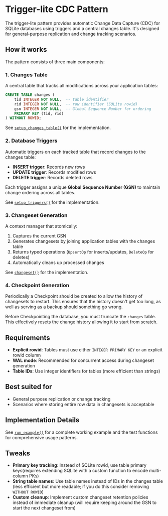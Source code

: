 # Trigger-lite CDC Pattern

The trigger-lite pattern provides automatic Change Data Capture (CDC) for SQLite databases using triggers and a central changes table. It's designed for general-purpose replication and change tracking scenarios.

## How it works

The pattern consists of three main components:

### 1. Changes Table

A central table that tracks all modifications across your application tables:

```sql
CREATE TABLE changes (
    tid INTEGER NOT NULL,  -- table identifier
    rid INTEGER NOT NULL,  -- row identifier (SQLite rowid)
    gsn INTEGER NOT NULL,  -- Global Sequence Number for ordering
    PRIMARY KEY (tid, rid)
) WITHOUT ROWID;
```

See [`setup_changes_table()`](pattern.py) for the implementation.

### 2. Database Triggers

Automatic triggers on each tracked table that record changes to the changes table:

- **INSERT trigger**: Records new rows
- **UPDATE trigger**: Records modified rows
- **DELETE trigger**: Records deleted rows

Each trigger assigns a unique **Global Sequence Number (GSN)** to maintain change ordering across all tables.

See [`setup_triggers()`](pattern.py) for the implementation.

### 3. Changeset Generation

A context manager that atomically:

1. Captures the current GSN
2. Generates changesets by joining application tables with the changes table
3. Returns typed operations (`UpsertOp` for inserts/updates, `DeleteOp` for deletes)
4. Automatically cleans up processed changes

See [`changeset()`](pattern.py) for the implementation.

### 4. Checkpoint Generation

Periodically a Checkpoint should be created to allow the history of changesets to restart. This ensures that the history doesn't get too long, as well as serving as a backup should something go wrong.

Before Checkpointing the database, you must truncate the `changes` table. This effectively resets the change history allowing it to start from scratch.

## Requirements

- **Explicit rowid**: Tables must use either `INTEGER PRIMARY KEY` or an explicit rowid column
- **WAL mode**: Recommended for concurrent access during changeset generation
- **Table IDs**: Use integer identifiers for tables (more efficient than strings)

## Best suited for

- General purpose replication or change tracking
- Scenarios where storing entire row data in changesets is acceptable

## Implementation Details

See [`run_example()`](pattern.py) for a complete working example and the test functions for comprehensive usage patterns.

## Tweaks

- **Primary key tracking**: Instead of SQLite rowid, use table primary keys(requires extending SQLite with a custom function to encode multi-column PKs)
- **String table names**: Use table names instead of IDs in the changes table (less efficient but more readable; if you do this consider removing `WITHOUT ROWID`)
- **Custom cleanup**: Implement custom changeset retention policies instead of immediate cleanup (will require keeping around the GSN to start the next changeset from)
